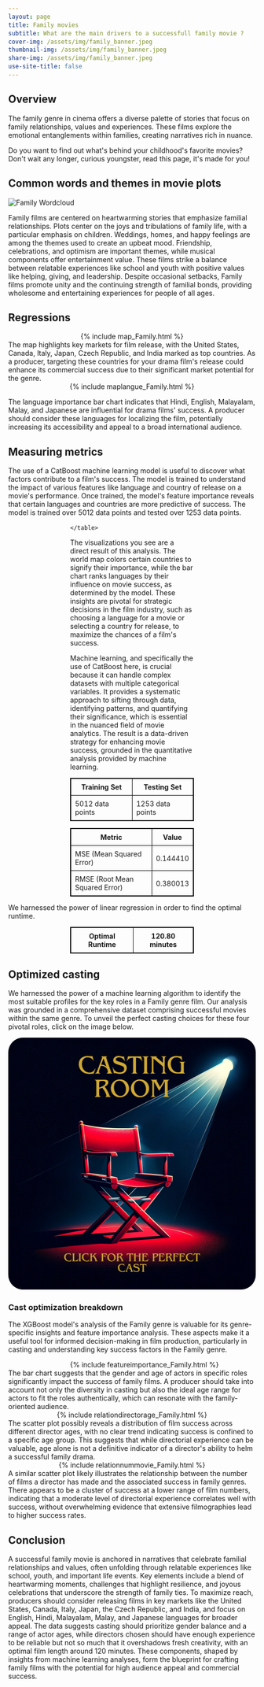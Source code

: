 ```yaml
---
layout: page
title: Family movies
subtitle: What are the main drivers to a successfull family movie ? 
cover-img: /assets/img/family_banner.jpeg
thumbnail-img: /assets/img/family_banner.jpeg
share-img: /assets/img/family_banner.jpeg
use-site-title: false
---
```


  

## Overview

The family genre in cinema offers a diverse palette of stories that focus on family relationships, values and experiences. These films explore the emotional entanglements within families, creating narratives rich in nuance. 

Do you want to find out what's behind your childhood's favorite movies? Don't wait any longer, curious youngster, read this page, it's made for you!

## Common words and themes in movie plots
![Family Wordcloud](/assets/img/wordclouds/empath/Family_wordcloud.png)

Family films are centered on heartwarming stories that emphasize familial relationships. Plots center on the joys and tribulations of family life, with a particular emphasis on children. Weddings, homes, and happy feelings are among the themes used to create an upbeat mood. Friendship, celebrations, and optimism are important themes, while musical components offer entertainment value. These films strike a balance between relatable experiences like school and youth with positive values like helping, giving, and leadership. Despite occasional setbacks, Family films promote unity and the continuing strength of familial bonds, providing wholesome and entertaining experiences for people of all ages.

## Regressions
<div style="width: 100%;display: flex; justify-content: center;">
  {% include map_Family.html %}
</div>
The map highlights key markets for film release, with the United States, Canada, Italy, Japan, Czech Republic, and India marked as top countries. As a producer, targeting these countries for your drama film's release could enhance its commercial success due to their significant market potential for the genre.

<div style="width: 100%;display: flex; justify-content: center;">
  {% include maplangue_Family.html %}
</div>

The language importance bar chart indicates that Hindi, English, Malayalam, Malay, and Japanese are influential for drama films' success. A producer should consider these languages for localizing the film, potentially increasing its accessibility and appeal to a broad international audience.

## Measuring metrics

The use of a CatBoost machine learning model is useful to discover what factors contribute to a film's success. The model is trained to understand the impact of various features like language and country of release on a movie's performance. Once trained, the model's feature importance reveals that certain languages and countries are more predictive of success. The model is trained over 5012 data points and tested over 1253 data points.

<div style="margin:auto; width:50%;">
    <table style="width:100%; border: 1px solid black; border-collapse: collapse;">
        <tr style="border: 1px solid black;">
            <th style="border: 1px solid black; padding: 8px;">Training Set</th>
            <th style="border: 1px solid black; padding: 8px;">Testing Set</th>
        </tr>
        <tr style="border: 1px solid black;">
            <td style="border: 1px solid black; padding: 8px;">5012 data points</td>
            <td style="border: 1px solid black; padding: 8px;">1253 data points</td>
        </tr>
        
    </table>
</div>

The visualizations you see are a direct result of this analysis. The world map colors certain countries to signify their importance, while the bar chart ranks languages by their influence on movie success, as determined by the model. These insights are pivotal for strategic decisions in the film industry, such as choosing a language for a movie or selecting a country for release, to maximize the chances of a film's success.

Machine learning, and specifically the use of CatBoost here, is crucial because it can handle complex datasets with multiple categorical variables. It provides a systematic approach to sifting through data, identifying patterns, and quantifying their significance, which is essential in the nuanced field of movie analytics. The result is a data-driven strategy for enhancing movie success, grounded in the quantitative analysis provided by machine learning.

<div style="margin:auto; width:50%;">
    <table style="width:100%; border: 1px solid black; border-collapse: collapse;">
        <tr style="border: 1px solid black;">
            <th style="border: 1px solid black; padding: 8px;">Metric</th>
            <th style="border: 1px solid black; padding: 8px;">Value</th>
        </tr>
        <tr style="border: 1px solid black;">
            <td style="border: 1px solid black; padding: 8px;">MSE (Mean Squared Error)</td>
            <td style="border: 1px solid black; padding: 8px;">0.144410</td>
        </tr>
        <tr style="border: 1px solid black;">
            <td style="border: 1px solid black; padding: 8px;">RMSE (Root Mean Squared Error)</td>
            <td style="border: 1px solid black; padding: 8px;">0.380013</td>
        </tr>
        <!--
        <tr style="border: 1px solid black;">
            <td style="border: 1px solid black; padding: 8px;">R² (R-squared)</td>
            <td style="border: 1px solid black; padding: 8px;">0.009276</td>
        </tr>-->
    </table>
</div>
We harnessed the power of linear regression in order to find the optimal runtime.
<div style="width:50%; margin-left: auto; margin-right: auto;">
    <table style="width:100%; border: 1px solid black; border-collapse: collapse;">
        <tr style="border: 1px solid black;">
            <th style="border: 1px solid black; padding: 8px;">Optimal Runtime</th>
            <th style="border: 1px solid black; padding: 8px;">120.80 minutes</th>
        </tr>
    </table>
</div>

## Optimized casting

We harnessed the power of a machine learning algorithm to identify the most suitable profiles for the key roles in a Family genre film. Our analysis was grounded in a comprehensive dataset comprising successful movies within the same genre. To unveil the perfect casting choices for these four pivotal roles, click on the image below.

<div style="width: 100%;display: flex; justify-content: center;">
  <a href="/family_cast.html"><img src="/assets/img/casting.png" alt="cast" style="width:512px;height:512px;border-radius: 30px;"></a>
</div>

### Cast optimization breakdown

The XGBoost model's analysis of the Family genre is valuable for its genre-specific insights and feature importance analysis. These aspects make it a useful tool for informed decision-making in film production, particularly in casting and understanding key success factors in the Family genre.

<div style="width: 110%;display: flex; justify-content: center;">
  {% include featureimportance_Family.html %}
</div>
The bar chart suggests that the gender and age of actors in specific roles significantly impact the success of family films. A producer should take into account not only the diversity in casting but also the ideal age range for actors to fit the roles authentically, which can resonate with the family-oriented audience.

<div style="width: 100%;display: flex; justify-content: center;">
  {% include relationdirectorage_Family.html %}
</div>
The scatter plot possibly reveals a distribution of film success across different director ages, with no clear trend indicating success is confined to a specific age group. This suggests that while directorial experience can be valuable, age alone is not a definitive indicator of a director's ability to helm a successful family drama.
<div style="width: 100%;display: flex; justify-content: center;">
  {% include relationnummovie_Family.html %}
</div>
A similar scatter plot likely illustrates the relationship between the number of films a director has made and the associated success in family genres. There appears to be a cluster of success at a lower range of film numbers, indicating that a moderate level of directorial experience correlates well with success, without overwhelming evidence that extensive filmographies lead to higher success rates.


## Conclusion
A successful family movie is anchored in narratives that celebrate familial relationships and values, often unfolding through relatable experiences like school, youth, and important life events. Key elements include a blend of heartwarming moments, challenges that highlight resilience, and joyous celebrations that underscore the strength of family ties. To maximize reach, producers should consider releasing films in key markets like the United States, Canada, Italy, Japan, the Czech Republic, and India, and focus on English, Hindi, Malayalam, Malay, and Japanese languages for broader appeal. The data suggests casting should prioritize gender balance and a range of actor ages, while directors chosen should have enough experience to be reliable but not so much that it overshadows fresh creativity, with an optimal film length around 120 minutes. These components, shaped by insights from machine learning analyses, form the blueprint for crafting family films with the potential for high audience appeal and commercial success.
    
  
